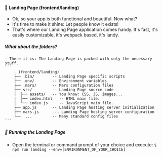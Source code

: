#### 💎 Landing Page (frontend/landing) 
- Ok, so your app is both functional and beautiful. Now what?
- It's time to make it shine: Let people know it exists!
- That's where our Landing Page application comes handy. It's fast, it's easily customizable, it's webpack based, it's landy.

##### What about the folders?
    - There it is: The Landing Page is packed with only the necessary stuff.
    ```
        . (frontend/landing)
        ├── .bin/        -- Landing Page specific scripts
        ├── .env/        -- Environment variables
        ├── .mars/       -- Mars configuration files
        ├── src/         -- Landing Page source code
        |  ├── assets/   -- You know: CSS, JS, images...
        |  ├── index.html   -- HTML main file.
        |  └── index.js     -- JavaScript main file.
        ├── app.js       -- Landing Page hosting server initialization
        ├── mars.js       -- Landing Page hosting server configuration
        └──  ...         -- Many standard config files
    ```

##### 💎 Running the Landing Page
* Open the terminal or command prompt of your choice and execute:
`$ npm run landing --env=[ENVIRONMENT_OF_YOUR_CHOICE]`
